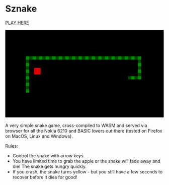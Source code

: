 # Sznake

[PLAY HERE](https://mateusz.github.io/sznake/static/index.html)

![](sznake.png)

A very simple snake game, cross-compiled to WASM and served via browser for all the Nokia 6210 and BASIC lovers out there (tested on Firefox on MacOS, Linux and Windows).

Rules:

* Control the snake with arrow keys.
* You have limited time to grab the apple or the snake will fade away and die! The snake gets hungry quickly.
* If you crash, the snake turns yellow - but you still have a few seconds to recover before it dies for good!
